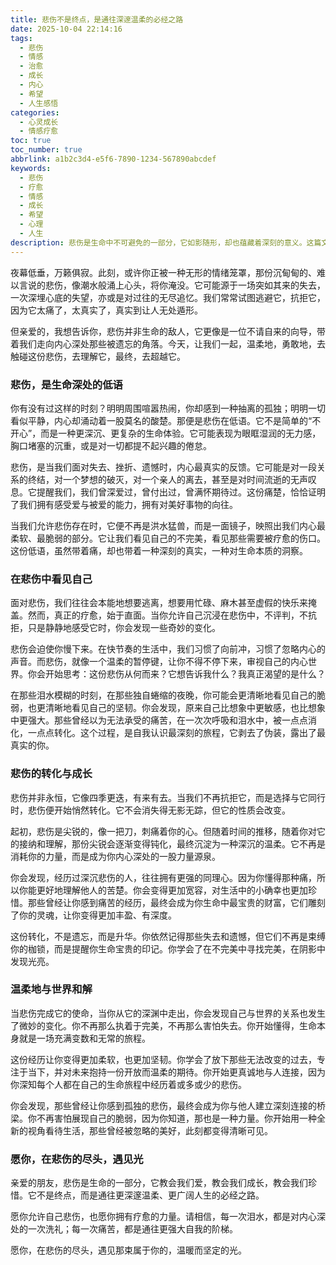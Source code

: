 ```yaml
---
title: 悲伤不是终点，是通往深邃温柔的必经之路
date: 2025-10-04 22:14:16
tags:
  - 悲伤
  - 情感
  - 治愈
  - 成长
  - 内心
  - 希望
  - 人生感悟
categories:
  - 心灵成长
  - 情感疗愈
toc: true
toc_number: true
abbrlink: a1b2c3d4-e5f6-7890-1234-567890abcdef
keywords:
  - 悲伤
  - 疗愈
  - 情感
  - 成长
  - 希望
  - 心理
  - 人生
description: 悲伤是生命中不可避免的一部分，它如影随形，却也蕴藏着深刻的意义。这篇文章将带你温柔地拥抱悲伤，理解它如何成为我们内心深处低语，如何引导我们看见真实的自己，最终走向转化与成长，在泪水中寻觅到希望与光芒。
---
```


夜幕低垂，万籁俱寂。此刻，或许你正被一种无形的情绪笼罩，那份沉甸甸的、难以言说的悲伤，像潮水般涌上心头，将你淹没。它可能源于一场突如其来的失去，一次深埋心底的失望，亦或是对过往的无尽追忆。我们常常试图逃避它，抗拒它，因为它太痛了，太真实了，真实到让人无处遁形。

但亲爱的，我想告诉你，悲伤并非生命的敌人，它更像是一位不请自来的向导，带着我们走向内心深处那些被遗忘的角落。今天，让我们一起，温柔地，勇敢地，去触碰这份悲伤，去理解它，最终，去超越它。

### 悲伤，是生命深处的低语

你有没有过这样的时刻？明明周围喧嚣热闹，你却感到一种抽离的孤独；明明一切看似平静，内心却涌动着一股莫名的酸楚。那便是悲伤在低语。它不是简单的“不开心”，而是一种更深沉、更复杂的生命体验。它可能表现为眼眶湿润的无力感，胸口堵塞的沉重，或是对一切都提不起兴趣的倦怠。

悲伤，是当我们面对失去、挫折、遗憾时，内心最真实的反馈。它可能是对一段关系的终结，对一个梦想的破灭，对一个亲人的离去，甚至是对时间流逝的无声叹息。它提醒我们，我们曾深爱过，曾付出过，曾满怀期待过。这份痛楚，恰恰证明了我们拥有感受爱与被爱的能力，拥有对美好事物的向往。

当我们允许悲伤存在时，它便不再是洪水猛兽，而是一面镜子，映照出我们内心最柔软、最脆弱的部分。它让我们看见自己的不完美，看见那些需要被疗愈的伤口。这份低语，虽然带着痛，却也带着一种深刻的真实，一种对生命本质的洞察。

### 在悲伤中看见自己

面对悲伤，我们往往会本能地想要逃离，想要用忙碌、麻木甚至虚假的快乐来掩盖。然而，真正的疗愈，始于直面。当你允许自己沉浸在悲伤中，不评判，不抗拒，只是静静地感受它时，你会发现一些奇妙的变化。

悲伤会迫使你慢下来。在快节奏的生活中，我们习惯了向前冲，习惯了忽略内心的声音。而悲伤，就像一个温柔的暂停键，让你不得不停下来，审视自己的内心世界。你会开始思考：这份悲伤从何而来？它想告诉我什么？我真正渴望的是什么？

在那些泪水模糊的时刻，在那些独自蜷缩的夜晚，你可能会更清晰地看见自己的脆弱，也更清晰地看见自己的坚韧。你会发现，原来自己比想象中更敏感，也比想象中更强大。那些曾经以为无法承受的痛苦，在一次次呼吸和泪水中，被一点点消化，一点点转化。这个过程，是自我认识最深刻的旅程，它剥去了伪装，露出了最真实的你。

### 悲伤的转化与成长

悲伤并非永恒，它像四季更迭，有来有去。当我们不再抗拒它，而是选择与它同行时，悲伤便开始悄然转化。它不会消失得无影无踪，但它的性质会改变。

起初，悲伤是尖锐的，像一把刀，刺痛着你的心。但随着时间的推移，随着你对它的接纳和理解，那份尖锐会逐渐变得钝化，最终沉淀为一种深沉的温柔。它不再是消耗你的力量，而是成为你内心深处的一股力量源泉。

你会发现，经历过深沉悲伤的人，往往拥有更强的同理心。因为你懂得那种痛，所以你能更好地理解他人的苦楚。你会变得更加宽容，对生活中的小确幸也更加珍惜。那些曾经让你感到痛苦的经历，最终会成为你生命中最宝贵的财富，它们雕刻了你的灵魂，让你变得更加丰盈、有深度。

这份转化，不是遗忘，而是升华。你依然记得那些失去和遗憾，但它们不再是束缚你的枷锁，而是提醒你生命宝贵的印记。你学会了在不完美中寻找完美，在阴影中发现光亮。

### 温柔地与世界和解

当悲伤完成它的使命，当你从它的深渊中走出，你会发现自己与世界的关系也发生了微妙的变化。你不再那么执着于完美，不再那么害怕失去。你开始懂得，生命本身就是一场充满变数和无常的旅程。

这份经历让你变得更加柔软，也更加坚韧。你学会了放下那些无法改变的过去，专注于当下，并对未来抱持一份开放而温柔的期待。你开始更真诚地与人连接，因为你深知每个人都在自己的生命旅程中经历着或多或少的悲伤。

你会发现，那些曾经让你感到孤独的悲伤，最终会成为你与他人建立深刻连接的桥梁。你不再害怕展现自己的脆弱，因为你知道，那也是一种力量。你开始用一种全新的视角看待生活，那些曾经被忽略的美好，此刻都变得清晰可见。

### 愿你，在悲伤的尽头，遇见光

亲爱的朋友，悲伤是生命的一部分，它教会我们爱，教会我们成长，教会我们珍惜。它不是终点，而是通往更深邃温柔、更广阔人生的必经之路。

愿你允许自己悲伤，也愿你拥有疗愈的力量。请相信，每一次泪水，都是对内心深处的一次洗礼；每一次痛苦，都是通往更强大自我的阶梯。

愿你，在悲伤的尽头，遇见那束属于你的，温暖而坚定的光。